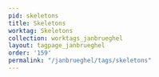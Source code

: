 ```yaml
---
pid: skeletons
title: Skeletons
worktag: Skeletons
collection: worktags_janbrueghel
layout: tagpage_janbrueghel
order: '159'
permalink: "/janbrueghel/tags/skeletons"
---
```

